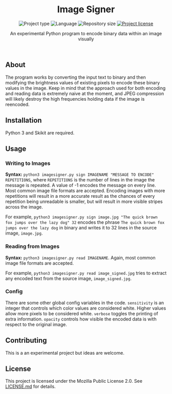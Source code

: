 <!-- Project Header -->
<div align="center"> 
  <h1 class="projectName">Image Signer</h1>

  <p class="projectBadges">
    <img src="https://img.shields.io/badge/type-CLI_App-f44336.svg" alt="Project type" title="Project type">
    <img src="https://img.shields.io/github/languages/top/jerboa88/Image-Signer.svg" alt="Language" title="Language">
    <img src="https://img.shields.io/github/repo-size/jerboa88/Image-Signer.svg" alt="Repository size" title="Repository size">
    <a href="LICENSE">
      <img src="https://img.shields.io/github/license/jerboa88/Image-Signer.svg" alt="Project license" title="Project license"/>
    </a>
  </p>
  
  <p class="projectDesc" data-exposition="An experimental Python program to encode binary data within an image visually. Created for the purpose of learning about image processing, steganography, and the SciKit Python library.">
    An experimental Python program to encode binary data within an image visually
  </p>
  
  <br/>
</div>


## About
The program works by converting the input text to binary and then modifying the brightness values of existing pixels to encode these binary values in the image. Keep in mind that the approach used for both encoding and reading data is extremely naive at the moment, and JPEG compression will likely destroy the high frequencies holding data if the image is reencoded.


## Installation
Python 3 and Skikit are required.


## Usage
### Writing to Images
**Syntax:** `python3 imagesigner.py sign IMAGENAME "MESSAGE TO ENCODE" REPETITIONS`, where `REPETITIONS` is the number of lines in the image the message is repeated. A value of -1 encodes the message on every line. Most common image file formats are accepted. Encoding images with more repetitions will result in a more accurate result as the chances of every repetition being unreadable is smaller, but will result in more visible stripes across the image.

For example, `python3 imagesigner.py sign image.jpg "The quick brown fox jumps over the lazy dog" 32` encodes the phrase `The quick brown fox jumps over the lazy dog` in binary and writes it to 32 lines in the source image, `image.jpg`.

### Reading from Images
**Syntax:** `python3 imagesigner.py read IMAGENAME`. Again, most common image file formats are accepted.

For example, `python3 imagesigner.py read image_signed.jpg` tries to extract any encoded text from the source image, `image_signed.jpg`.

### Config
There are some other global config variables in the code. `sensitivity` is an integer that controls which color values are considered white. Higher values allow more pixels to be considered white. `verbose` toggles the printing of extra information. `opacity` controls how visible the encoded data is with respect to the original image.


## Contributing
This is a an experimental project but ideas are welcome.


## License
This project is licensed under the Mozilla Public License 2.0. See [LICENSE.md](LICENSE.md) for details.
